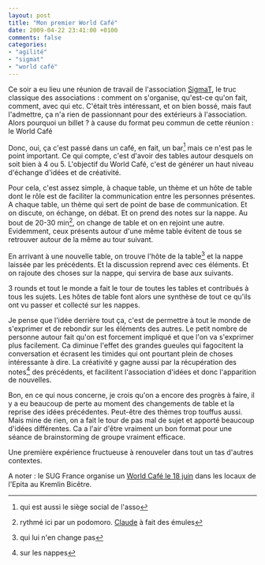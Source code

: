 ```yaml
---
layout: post
title: "Mon premier World Café"
date: 2009-04-22 23:41:00 +0100
comments: false
categories: 
- "agilité"
- "sigmat"
- "world café"
---
```

Ce soir a eu lieu une réunion de travail de l'association [SigmaT](http://www.sigmat.fr), le truc classique des associations : comment on s'organise, qu'est-ce qu'on fait, comment, avec qui etc. C'était très intéressant, et on  bien bossé, mais faut l'admettre, ça n'a rien de passionnant pour des extérieurs à l'association.
Alors pourquoi un billet ? à cause du format peu commun de cette réunion : le World Café


Donc, oui, ça c'est passé dans un café, en fait, un bar[^1] mais ce n'est pas le point important.
Ce qui compte, c'est d'avoir des tables autour desquels on soit bien à 4 ou 5. L'objectif du World Café, c'est de générer un haut niveau d'échange d'idées et de créativité.

Pour cela, c'est assez simple, à chaque table, un thème et un hôte de table dont le rôle est de faciliter la communication entre les personnes présentes. A chaque table, un thème qui sert de point de base de communication. Et on discute, on échange, on débat. Et on prend des notes sur la nappe. 
Au bout de 20-30 min[^2], on change de table et on en rejoint une autre.
Evidemment, ceux présents autour d'une même table évitent de tous se retrouver autour de la même au tour suivant.

En arrivant à une nouvelle table, on trouve l'hôte de la table[^3] et la nappe laissée par les précédents.
Et la discussion reprend avec ces éléments. Et on rajoute des choses sur la nappe, qui servira de base aux suivants.

3 rounds et tout le monde a fait le tour de toutes les tables et contribués à tous les sujets. Les hôtes de table font alors une synthèse de tout ce qu'ils ont vu passer et collecté sur les nappes.

Je pense que l'idée derrière tout ça, c'est de permettre à tout le monde de s'exprimer et de rebondir sur les éléments des autres. Le petit nombre de personne autour fait qu'on est forcement impliqué et que l'on va s'exprimer plus facilement. Ca diminue l'effet des grandes gueules qui fagocitent la conversation et écrasent les timides qui ont pourtant plein de choses intéressante à dire.
La créativité y gagne aussi par la récupération des notes[^4] des précédents, et facilitent l'association d'idées et donc l'apparition de nouvelles.

Bon, en ce qui nous concerne, je crois qu'on a encore des progrès à faire, il y a eu beaucoup de perte au moment des changements de table et la reprise des idées précédentes. 
Peut-être des thèmes trop touffus aussi. Mais mine de rien, on a fait le tour de pas mal de sujet et apporté beaucoup d'idées différentes. Ca a l'air d'être vraiment un bon format pour une séance de brainstorming de groupe vraiment efficace.

Une première expérience fructueuse à renouveler dans tout un tas d'autres contextes.

A noter : le SUG France organise un [World Café le 18 juin](http://wiki.frenchsug.org/display/FRSUG/Events) dans les locaux de l'Epita au Kremlin Bicêtre.


[^1]: qui est aussi le siège social de l'asso
[^2]: rythmé ici par un podomoro. [Claude](http://www.aubryconseil.com/post/Un-pomodoro%2C-des-pomodori) à fait des émules
[^3]: qui lui n'en change pas
[^4]: sur les nappes
